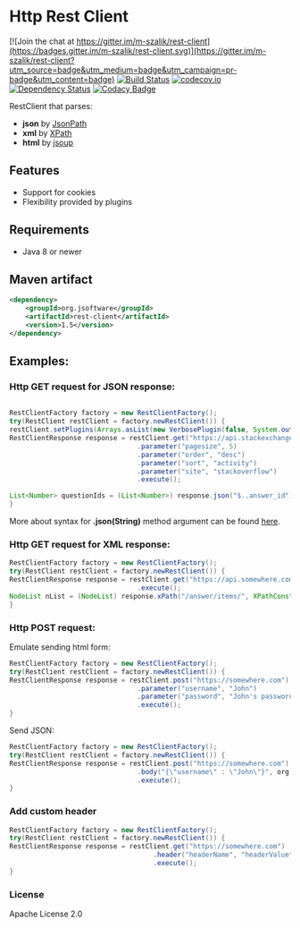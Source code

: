 # Http Rest Client

[![Join the chat at https://gitter.im/m-szalik/rest-client](https://badges.gitter.im/m-szalik/rest-client.svg)](https://gitter.im/m-szalik/rest-client?utm_source=badge&utm_medium=badge&utm_campaign=pr-badge&utm_content=badge)
[![Build Status](https://travis-ci.org/m-szalik/rest-client.svg?branch=master)](https://travis-ci.org/m-szalik/rest-client)
[![codecov.io](https://codecov.io/github/m-szalik/rest-client/coverage.svg?branch=master)](https://codecov.io/github/m-szalik/rest-client?branch=master)
[![Dependency Status](https://www.versioneye.com/user/projects/56e2b1f3df573d00495abb62/badge.svg?style=flat)](https://www.versioneye.com/user/projects/56e2b1f3df573d00495abb62)
[![Codacy Badge](https://api.codacy.com/project/badge/grade/06e00f565db44179aee9cf5162f37836)](https://www.codacy.com/app/szalik/rest-client)

RestClient that parses:
 * **json** by [JsonPath](https://github.com/jayway/JsonPath)
 * **xml** by [XPath](https://docs.oracle.com/javase/tutorial/jaxp/xslt/xpath.html)
 * **html** by [jsoup](http://jsoup.org/)

## Features
 * Support for cookies
 * Flexibility provided by plugins

## Requirements
 * Java 8 or newer

## Maven artifact
```xml
<dependency>
    <groupId>org.jsoftware</groupId>
    <artifactId>rest-client</artifactId>
    <version>1.5</version>
</dependency>
```

## Examples:
### Http GET request for JSON response:
```java

RestClientFactory factory = new RestClientFactory();
try(RestClient restClient = factory.newRestClient()) {
restClient.setPlugins(Arrays.asList(new VerbosePlugin(false, System.out)));  // add verbose plugin - it prints request and response to stdout
RestClientResponse response = restClient.get("https://api.stackexchange.com/2.2/answers") // API URL (http get)
                                .parameter("pagesize", 5)                         // Parameters
                                .parameter("order", "desc")
                                .parameter("sort", "activity")
                                .parameter("site", "stackoverflow")
                                .execute();                                         // execute http call

List<Number> questionIds = (List<Number>) response.json("$..answer_id");            // get all answer_id fields from response
}
```
More about syntax for __.json(String)__ method argument can be found [here](https://github.com/jayway/JsonPath).

### Http GET request for XML response:
```java
RestClientFactory factory = new RestClientFactory();
try(RestClient restClient = factory.newRestClient()) {
RestClientResponse response = restClient.get("https://api.somewhere.com.com/xml/call") // API URL (http get)
                                .execute();
NodeList nList = (NodeList) response.xPath("/answer/items/", XPathConstants.NODESET);  // fetch xml data using XPath notation
}
```

### Http POST request:
Emulate sending html form:
```java
RestClientFactory factory = new RestClientFactory();
try(RestClient restClient = factory.newRestClient()) {                       // new instance of RestClient
RestClientResponse response = restClient.post("https://somewhere.com")       // API URL (http post)
                                .parameter("username", "John")               // Http form parameters
                                .parameter("password", "John's password")
                                .execute();                                  // execute http call
}
```

Send JSON:
```java
RestClientFactory factory = new RestClientFactory();
try(RestClient restClient = factory.newRestClient()) {                       // new instance of RestClient
RestClientResponse response = restClient.post("https://somewhere.com")       // API URL (http post)
                                .body("{\"username\" : \"John\"}", org.apache.http.entity.ContentType.APPLICATION_JSON)      // request body
                                .execute();                                  // execute http call
}
```

### Add custom header
```java
RestClientFactory factory = new RestClientFactory();
try(RestClient restClient = factory.newRestClient()) {
RestClientResponse response = restClient.get("https://somewhere.com")
                                    .header("headerName", "headerValue")    // add http header
                                    .execute();                             // execute http call
}
```

### License
Apache License 2.0
